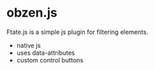 # obzen.js

Ftate.js is a simple js plugin for filtering elements.

  - native js
  - uses data-attributes
  - custom control buttons



